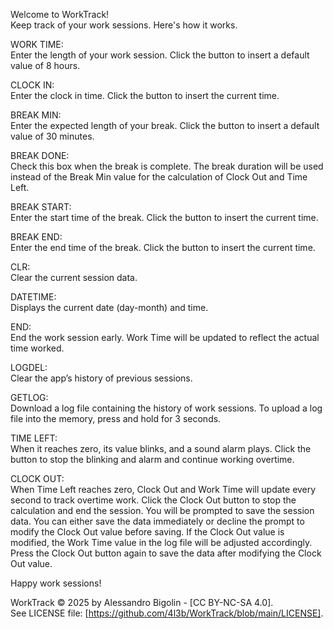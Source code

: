 Welcome to WorkTrack!  
Keep track of your work sessions. Here's how it works.


WORK TIME:  
Enter the length of your work session. Click the button to insert a default value of 8 hours.  

CLOCK IN:  
Enter the clock in time. Click the button to insert the current time.  

BREAK MIN:  
Enter the expected length of your break. Click the button to insert a default value of 30 minutes.

BREAK DONE:  
Check this box when the break is complete. The break duration will be used instead of the Break Min value for the calculation of Clock Out and Time Left.

BREAK START:  
Enter the start time of the break. Click the button to insert the current time.

BREAK END:  
Enter the end time of the break. Click the button to insert the current time.

CLR:  
Clear the current session data.

DATETIME:  
Displays the current date (day-month) and time.

END:  
End the work session early. Work Time will be updated to reflect the actual time worked.

LOGDEL:  
Clear the app’s history of previous sessions.

GETLOG:  
Download a log file containing the history of work sessions. To upload a log file into the memory, press and hold for 3 seconds.

TIME LEFT:  
When it reaches zero, its value blinks, and a sound alarm plays. Click the button to stop the blinking and alarm and continue working overtime.

CLOCK OUT:  
When Time Left reaches zero, Clock Out and Work Time will update every second to track overtime work. Click the Clock Out button to stop the calculation and end the session. You will be prompted to save the session data. You can either save the data immediately or decline the prompt to modify the Clock Out value before saving. If the Clock Out value is modified, the Work Time value in the log file will be adjusted accordingly. Press the Clock Out button again to save the data after modifying the Clock Out value.

Happy work sessions!


WorkTrack © 2025 by Alessandro Bigolin - [CC BY-NC-SA 4.0].  
See LICENSE file: [https://github.com/4l3b/WorkTrack/blob/main/LICENSE].
